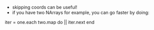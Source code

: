 - skipping coords can be useful!
- if you have two NArrays for example, you can go faster by doing:

iter = one.each 
two.map do ||
    iter.next
end